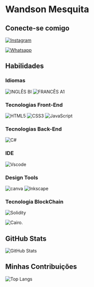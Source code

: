 # Wandson Mesquita

## Conecte-se comigo
[![Instagram](https://img.shields.io/badge/-Instagram-2F4858?style=for-the-badge&logo=instagram&logoColor=F7B733)](https://www.instagram.com/wandson.mesquita/)

[![Whatsapp](https://img.shields.io/badge/WhatsApp-2F4858?style=for-the-badge&logo=whatsapp&logoColor=F7B733)](https://api.whatsapp.com/send?phone=5581994243597&text=Ol%C3%A1,%20estou%20vindo%20do%20seu%20GitHub.%20Podemos%20conversar?)


## Habilidades

### Idiomas

![INGLÊS BI](https://img.shields.io/badge/inglês_b1-2F4858?style=for-the-badge&&logoColor=2F4858)
![FRANCÊS A1](https://img.shields.io/badge/FRANCÊS_A1-2F4858?style=for-the-badge&&logoColor=black)



### Tecnologias Front-End

![HTML5](https://img.shields.io/badge/HTML5-2F4858?style=for-the-badge&logo=html5&logoColor=F7B733)
![CSS3](https://img.shields.io/badge/CSS3-2F4858?style=for-the-badge&logo=css3&logoColor=F7B733)
![JavaScript](https://img.shields.io/badge/JavaScript-2F4858?style=for-the-badge&logo=javascript&logoColor=F7B733)


### Tecnologias Back-End

![C#](https://img.shields.io/badge/C%23-2F4858?style=for-the-badge&logo=c-sharp&logoColor=F7B733)


### IDE

![Vscode](https://img.shields.io/badge/Vscode-2F4858?style=for-the-badge&logo=visual-studio-code&logoColor=F7B733)


### Design Tools

![canva](https://img.shields.io/badge/Canva-2F4858.svg?&style=for-the-badge&logo=Canva&logoColor=F7B733)
![Inkscape](https://img.shields.io/badge/Inkscape-2F4858?style=for-the-badge&logo=Inkscape&logoColor=F7B733)

### Tecnologia BlockChain

![Solidity](https://img.shields.io/badge/Solidity-2F4858?style=for-the-badge&logo=solidity&logoColor=F7B733)

![Cairo](https://img.shields.io/badge/Cairo-2F4858?style=for-the-badge&logo=cairo&logoColor=F7B733).

## GitHub Stats

![GitHub Stats](https://github-readme-stats.vercel.app/api?username=wandsonfmesquita&theme=ambient_gradient&bg_color=2F4858&border_color=f2b632&show_icons=true&icon_color=A3C1AD&title_color=F7B733&text_color=F4E2D8)

## Minhas Contribuições

![Top Langs](https://github-readme-stats-git-masterrstaa-rickstaa.vercel.app/api/top-langs/?username=wandsonfmesquita&layout=compact&bg_color=2F4858&border_color=F7B733&title_color=F7B733&text_color=F4E2D8)
